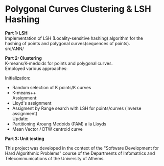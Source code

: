 # Polygonal Curves Clustering & LSH Hashing

**Part 1: LSH**  
Implementation of LSH (Locality-sensitive hashing) algorithm for the hashing of points and polygonal curves(sequences of points).  
src/ANN/  

**Part 2: Clustering**  
K-means/K-medoids for points and polygonal curves.  
Employed various approaches:  

Initialization:  
- Random selection of K points/K curves  
- K-means++  
Assignment:  
- Lloyd's assignment  
- Assigment by Range search with LSH for points/curves (inverse assignment)  
Update:  
- Partitioning Aroung Medoids (PAM) a la Lloyds  
- Mean Vector / DTW centroid curve  

**Part 3: Unit testing**  

This project was developed in the context of the "Software Development for Hard Algorithmic Problems" course of the Departments of Infomatrics and Telecommunications of the University of Athems.
